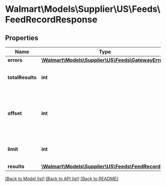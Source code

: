 # Walmart\Models\Supplier\US\Feeds\FeedRecordResponse

## Properties

Name | Type | Description | Notes
------------ | ------------- | ------------- | -------------
**errors** | [**\Walmart\Models\Supplier\US\Feeds\GatewayError[]**](GatewayError.md) |  | [optional]
**totalResults** | **int** | Total number of feeds returned | [optional]
**offset** | **int** | The object response to the starting number, where 0 is the first available | [optional]
**limit** | **int** | The number of items to be returned | [optional]
**results** | [**\Walmart\Models\Supplier\US\Feeds\FeedRecord[]**](FeedRecord.md) |  | [optional]


[[Back to Model list]](./) [[Back to API list]](../../../../../README.md#supported-apis) [[Back to README]](../../../../../README.md)
